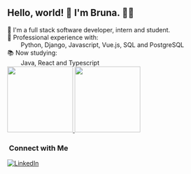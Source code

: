 <h2> Hello, world! 👋 I'm Bruna. 👩‍💻</h2>
🌱 I'm a full stack software developer, intern and student.
</br>
🧰 Professional experience with: 
<br/>
⠀⠀⠀Python, Django, Javascript, Vue.js, SQL and PostgreSQL
<br/>
📚 Now studying: 
<br/>
⠀⠀⠀Java, React and Typescript
<br/>

<a href="https://github.com/andradebru">
  <img height="150em" src="https://github-readme-stats.vercel.app/api?username=andradebru&theme=dark&show_icons=true" />
  <img height="150em" src="https://github-readme-stats.vercel.app/api/top-langs/?username=andradebru&theme=dark&layout=compact" />
</a>

<br/>

<h3> &nbsp;Connect with Me </h3>

<p>
<a href="https://www.linkedin.com/in/abrunaandrade/"><img alt="LinkedIn" src="https://img.shields.io/badge/LinkedIn-abrunaandrade-blue?style=flat-square&logo=linkedin"></a>
</p>

